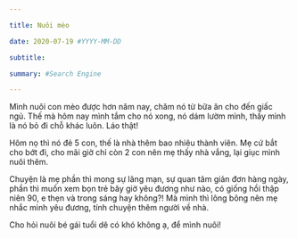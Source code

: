 ```yaml
---

title: Nuôi mèo

date: 2020-07-19 #YYYY-MM-DD

subtitle: 

summary: #Search Engine

---
```


Mình nuôi con mèo được hơn năm nay, chăm nó từ bữa ăn cho đến giấc ngủ. Thế mà hôm nay mình tắm cho nó xong, nó dám lườm mình, thấy mình là nó bỏ đi chỗ khác luôn. Láo thật!

Hôm nọ thì nó đẻ 5 con, thế là nhà thêm bao nhiêu thành viên. Mẹ cứ bắt cho bớt đi, cho mãi giờ chỉ còn 2 con nên mẹ thấy nhà vắng, lại giục mình nuôi thêm. 

Chuyện là mẹ phần thì mong sự lãng mạn, sự quan tâm giản đơn hàng ngày, phần thì muốn xem bọn trẻ bây giờ yêu đương như nào, có giống hồi thập niên 90, e thẹn và trong sáng hay không?! Mà mình thì lông bông nên mẹ nhắc mình yêu đương, tính chuyện thêm người về nhà.

Cho hỏi nuôi bé gái tuổi dê có khó không ạ, để mình nuôi!